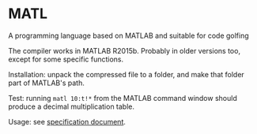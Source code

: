 # MATL
A programming language based on MATLAB and suitable for code golfing

The compiler works in MATLAB R2015b. Probably in older versions too, except for some specific functions.

Installation: unpack the compressed file to a folder, and make that folder part of MATLAB's path.

Test: running `matl 10:t!*` from the MATLAB command window should produce a decimal multiplication table.

Usage: see [specification document](https://github.com/lmendo/MATL/blob/master/MATL_spec.pdf).